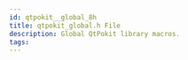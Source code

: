 ```yaml
---
id: qtpokit__global_8h
title: qtpokit_global.h File
description: Global QtPokit library macros.
tags:
---
```

